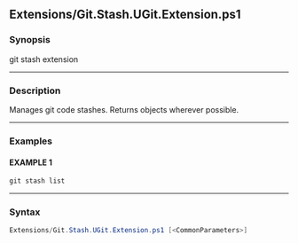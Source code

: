 
Extensions/Git.Stash.UGit.Extension.ps1
---------------------------------------




### Synopsis
git stash extension



---


### Description

Manages git code stashes.  Returns objects wherever possible.



---


### Examples
#### EXAMPLE 1
```PowerShell
git stash list
```



---


### Syntax
```PowerShell
Extensions/Git.Stash.UGit.Extension.ps1 [<CommonParameters>]
```




